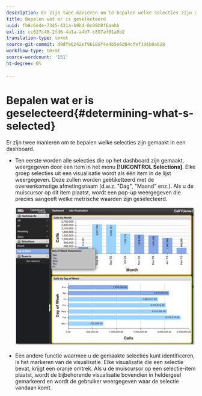 ```yaml
---
description: Er zijn twee manieren om te bepalen welke selecties zijn gemaakt in een dashboard.
title: Bepalen wat er is geselecteerd
uuid: fb8c6e4e-7345-431a-b9b4-0c08b8f6aabb
exl-id: cc627c48-2fd6-4a1a-a4b7-c807af01a0b2
translation-type: tm+mt
source-git-commit: d9df90242ef96188f4e4b5e6d04cfef196b0a628
workflow-type: tm+mt
source-wordcount: '151'
ht-degree: 0%

---
```


# Bepalen wat er is geselecteerd{#determining-what-s-selected}

Er zijn twee manieren om te bepalen welke selecties zijn gemaakt in een dashboard.

* Ten eerste worden alle selecties die op het dashboard zijn gemaakt, weergegeven door een item in het menu **[!UICONTROL Selections]**. Elke groep selecties uit een visualisatie wordt als één item in de lijst weergegeven. Deze zullen worden geëtiketteerd met de overeenkomstige afmetingsnaam (d.w.z. &quot;Dag&quot;, &quot;Maand&quot; enz.). Als u de muiscursor op dit item plaatst, wordt een pop-up weergegeven die precies aangeeft welke metrische waarden zijn geselecteerd.

   ![](assets/selection_identify.png)

* Een andere functie waarmee u de gemaakte selecties kunt identificeren, is het markeren van de visualisatie. Elke visualisatie die een selectie bevat, krijgt een oranje omtrek. Als u de muiscursor op een selectie-item plaatst, wordt de bijbehorende visualisatie bovendien in heldergeel gemarkeerd en wordt de gebruiker weergegeven waar de selectie vandaan komt.
